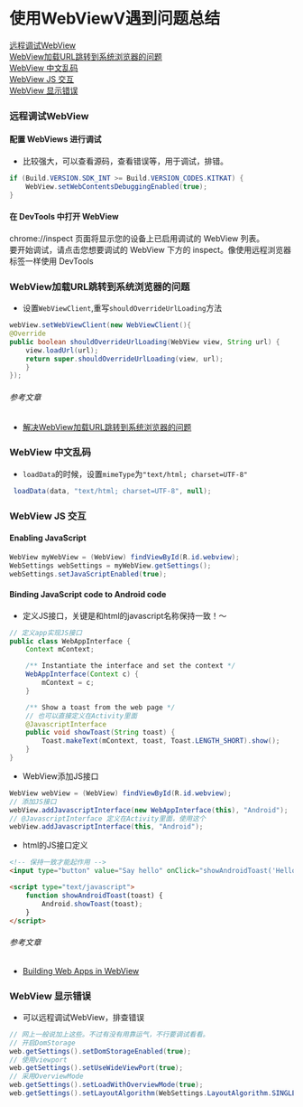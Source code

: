 使用WebViewV遇到问题总结
================

[远程调试WebView](#远程调试webview)  
[WebView加载URL跳转到系统浏览器的问题](#webview加载url跳转到系统浏览器的问题)  
[WebView 中文乱码](#webview-中文乱码)  
[WebView JS 交互](#webview-js-交互)  
[WebView 显示错误](#webview-显示错误)

### 远程调试WebView

#### 配置 WebViews 进行调试

- 比较强大，可以查看源码，查看错误等，用于调试，排错。

```java
if (Build.VERSION.SDK_INT >= Build.VERSION_CODES.KITKAT) {
    WebView.setWebContentsDebuggingEnabled(true);
}
```

#### 在 DevTools 中打开 WebView

chrome://inspect 页面将显示您的设备上已启用调试的 WebView 列表。  
要开始调试，请点击您想要调试的 WebView 下方的 inspect。像使用远程浏览器标签一样使用 DevTools

### WebView加载URL跳转到系统浏览器的问题

- 设置`WebViewClient`,重写`shouldOverrideUrlLoading`方法
``` java
webView.setWebViewClient(new WebViewClient(){
@Override
public boolean shouldOverrideUrlLoading(WebView view, String url) {
    view.loadUrl(url);
    return super.shouldOverrideUrlLoading(view, url);
    }
});
```

###### 参考文章
- [解决WebView加载URL跳转到系统浏览器的问题](https://blog.csdn.net/yy1300326388/article/details/43965493)


### WebView 中文乱码

- `loadData`的时候，设置`mimeType`为`"text/html; charset=UTF-8"`

```java
 loadData(data, "text/html; charset=UTF-8", null);
```

### WebView JS 交互

#### Enabling JavaScript

```java
WebView myWebView = (WebView) findViewById(R.id.webview);
WebSettings webSettings = myWebView.getSettings();
webSettings.setJavaScriptEnabled(true);
```

#### Binding JavaScript code to Android code

- 定义JS接口，关键是和html的javascript名称保持一致！～

```java
// 定义app实现JS接口
public class WebAppInterface {
    Context mContext;

    /** Instantiate the interface and set the context */
    WebAppInterface(Context c) {
        mContext = c;
    }

    /** Show a toast from the web page */
    // 也可以直接定义在Activity里面
    @JavascriptInterface
    public void showToast(String toast) {
        Toast.makeText(mContext, toast, Toast.LENGTH_SHORT).show();
    }
}
```

- WebView添加JS接口

```java
WebView webView = (WebView) findViewById(R.id.webview);
// 添加JS接口
webView.addJavascriptInterface(new WebAppInterface(this), "Android");
// @JavascriptInterface 定义在Activity里面，使用这个
webView.addJavascriptInterface(this, "Android");
```

- html的JS接口定义

```html
<!-- 保持一致才能起作用 -->
<input type="button" value="Say hello" onClick="showAndroidToast('Hello Android!')" />

<script type="text/javascript">
    function showAndroidToast(toast) {
        Android.showToast(toast);
    }
</script>
```

###### 参考文章

- [Building Web Apps in WebView](https://developer.android.com/guide/webapps/webview)

### WebView 显示错误

- 可以远程调试WebView，排查错误

```java
// 网上一般说加上这些。不过有没有用靠运气，不行要调试看看。
// 开启DomStorage
web.getSettings().setDomStorageEnabled(true);
// 使用viewport
web.getSettings().setUseWideViewPort(true);
// 采用OverviewMode
web.getSettings().setLoadWithOverviewMode(true);
web.getSettings().setLayoutAlgorithm(WebSettings.LayoutAlgorithm.SINGLE_COLUMN);
```


